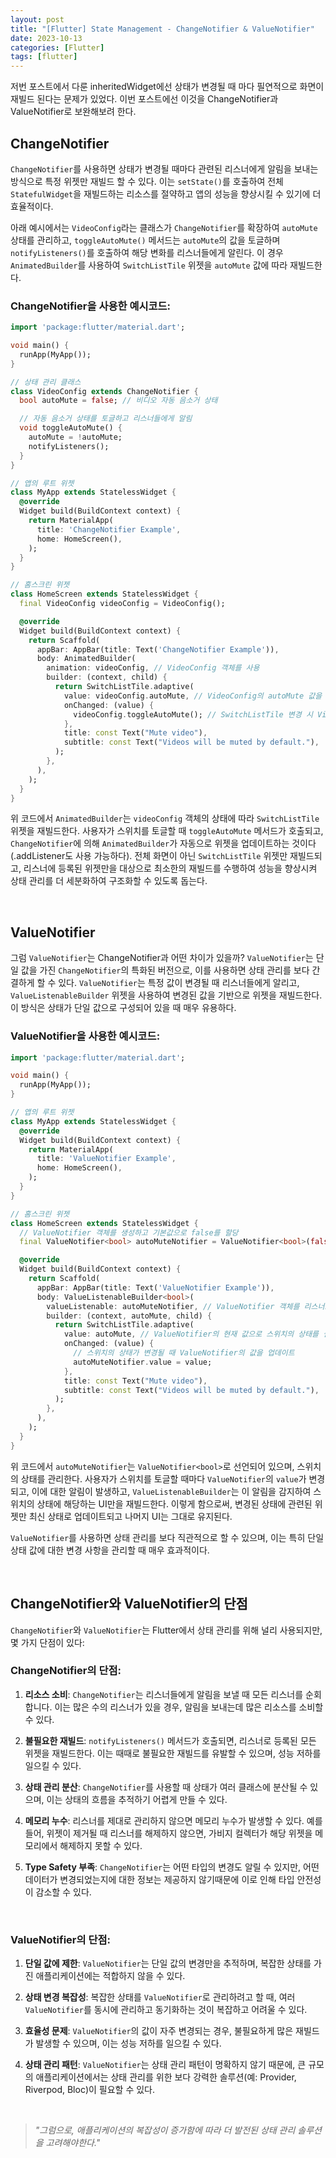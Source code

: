```yaml
---
layout: post
title: "[Flutter] State Management - ChangeNotifier & ValueNotifier"
date: 2023-10-13
categories: [Flutter]
tags: [flutter]
---
```


저번 포스트에서 다룬 inheritedWidget에선 상태가 변경될 때 마다 필연적으로 화면이 재빌드 된다는 문제가 있었다. 이번 포스트에선 이것을 ChangeNotifier과 ValueNotifier로 보완해보려 한다.

## ChangeNotifier

`ChangeNotifier`를 사용하면 상태가 변경될 때마다 관련된 리스너에게 알림을 보내는 방식으로 특정 위젯만 재빌드 할 수 있다. 이는 `setState()`를 호출하여 전체 `StatefulWidget`을 재빌드하는 리소스를 절약하고 앱의 성능을 향상시킬 수 있기에 더 효율적이다. 

아래 예시에서는 `VideoConfig`라는 클래스가 `ChangeNotifier`를 확장하여 `autoMute` 상태를 관리하고, `toggleAutoMute()` 메서드는 `autoMute`의 값을 토글하며 `notifyListeners()`를 호출하여 해당 변화를 리스너들에게 알린다. 이 경우 `AnimatedBuilder`를 사용하여 `SwitchListTile` 위젯을 `autoMute` 값에 따라 재빌드한다. 


### ChangeNotifier을 사용한 예시코드:

```dart
import 'package:flutter/material.dart';

void main() {
  runApp(MyApp());
}

// 상태 관리 클래스
class VideoConfig extends ChangeNotifier {
  bool autoMute = false; // 비디오 자동 음소거 상태

  // 자동 음소거 상태를 토글하고 리스너들에게 알림
  void toggleAutoMute() {
    autoMute = !autoMute;
    notifyListeners();
  }
}

// 앱의 루트 위젯
class MyApp extends StatelessWidget {
  @override
  Widget build(BuildContext context) {
    return MaterialApp(
      title: 'ChangeNotifier Example',
      home: HomeScreen(),
    );
  }
}

// 홈스크린 위젯
class HomeScreen extends StatelessWidget {
  final VideoConfig videoConfig = VideoConfig();

  @override
  Widget build(BuildContext context) {
    return Scaffold(
      appBar: AppBar(title: Text('ChangeNotifier Example')),
      body: AnimatedBuilder(
        animation: videoConfig, // VideoConfig 객체를 사용
        builder: (context, child) {
          return SwitchListTile.adaptive(
            value: videoConfig.autoMute, // VideoConfig의 autoMute 값을 사용
            onChanged: (value) {
              videoConfig.toggleAutoMute(); // SwitchListTile 변경 시 VideoConfig를 토글
            },
            title: const Text("Mute video"),
            subtitle: const Text("Videos will be muted by default."),
          );
        },
      ),
    );
  }
}
```

위 코드에서 `AnimatedBuilder`는 `videoConfig` 객체의 상태에 따라 `SwitchListTile` 위젯을 재빌드한다. 사용자가 스위치를 토글할 때 `toggleAutoMute` 메서드가 호출되고, `ChangeNotifier`에 의해 `AnimatedBuilder`가 자동으로 위젯을 업데이트하는 것이다(.addListener도 사용 가능하다). 전체 화면이 아닌 `SwitchListTile` 위젯만 재빌드되고, 리스너에 등록된 위젯만을 대상으로 최소한의 재빌드를 수행하여 성능을 향상시켜 상태 관리를 더 세분화하여 구조화할 수 있도록 돕는다.

<br>

## ValueNotifier

그럼 `ValueNotifier`는 ChangeNotifier과 어떤 차이가 있을까? `ValueNotifier`는 단일 값을 가진 `ChangeNotifier`의 특화된 버전으로, 이를 사용하면 상태 관리를 보다 간결하게 할 수 있다. `ValueNotifier`는 특정 값이 변경될 때 리스너들에게 알리고, `ValueListenableBuilder` 위젯을 사용하여 변경된 값을 기반으로 위젯을 재빌드한다. 이 방식은 상태가 단일 값으로 구성되어 있을 때 매우 유용하다.

### ValueNotifier을 사용한 예시코드:

```dart
import 'package:flutter/material.dart';

void main() {
  runApp(MyApp());
}

// 앱의 루트 위젯
class MyApp extends StatelessWidget {
  @override
  Widget build(BuildContext context) {
    return MaterialApp(
      title: 'ValueNotifier Example',
      home: HomeScreen(),
    );
  }
}

// 홈스크린 위젯
class HomeScreen extends StatelessWidget {
  // ValueNotifier 객체를 생성하고 기본값으로 false를 할당
  final ValueNotifier<bool> autoMuteNotifier = ValueNotifier<bool>(false);

  @override
  Widget build(BuildContext context) {
    return Scaffold(
      appBar: AppBar(title: Text('ValueNotifier Example')),
      body: ValueListenableBuilder<bool>(
        valueListenable: autoMuteNotifier, // ValueNotifier 객체를 리스너로 설정
        builder: (context, autoMute, child) {
          return SwitchListTile.adaptive(
            value: autoMute, // ValueNotifier의 현재 값으로 스위치의 상태를 설정
            onChanged: (value) {
              // 스위치의 상태가 변경될 때 ValueNotifier의 값을 업데이트
              autoMuteNotifier.value = value;
            },
            title: const Text("Mute video"),
            subtitle: const Text("Videos will be muted by default."),
          );
        },
      ),
    );
  }
}
```

위 코드에서 `autoMuteNotifier`는 `ValueNotifier<bool>`로 선언되어 있으며, 스위치의 상태를 관리한다. 사용자가 스위치를 토글할 때마다 `ValueNotifier`의 `value`가 변경되고, 이에 대한 알림이 발생하고, `ValueListenableBuilder`는 이 알림을 감지하여 스위치의 상태에 해당하는 UI만을 재빌드한다. 이렇게 함으로써, 변경된 상태에 관련된 위젯만 최신 상태로 업데이트되고 나머지 UI는 그대로 유지된다.

`ValueNotifier`를 사용하면 상태 관리를 보다 직관적으로 할 수 있으며, 이는 특히 단일 상태 값에 대한 변경 사항을 관리할 때 매우 효과적이다.

<br>

## ChangeNotifier와 ValueNotifier의 단점

`ChangeNotifier`와 `ValueNotifier`는 Flutter에서 상태 관리를 위해 널리 사용되지만, 몇 가지 단점이 있다:

### ChangeNotifier의 단점:

1. **리소스 소비**: `ChangeNotifier`는 리스너들에게 알림을 보낼 때 모든 리스너를 순회합니다. 이는 많은 수의 리스너가 있을 경우, 알림을 보내는데 많은 리소스를 소비할 수 있다.

2. **불필요한 재빌드**: `notifyListeners()` 메서드가 호출되면, 리스너로 등록된 모든 위젯을 재빌드한다. 이는 때때로 불필요한 재빌드를 유발할 수 있으며, 성능 저하를 일으킬 수 있다.

3. **상태 관리 분산**: `ChangeNotifier`를 사용할 때 상태가 여러 클래스에 분산될 수 있으며, 이는 상태의 흐름을 추적하기 어렵게 만들 수 있다.

4. **메모리 누수**: 리스너를 제대로 관리하지 않으면 메모리 누수가 발생할 수 있다. 예를 들어, 위젯이 제거될 때 리스너를 해제하지 않으면, 가비지 컬렉터가 해당 위젯을 메모리에서 해제하지 못할 수 있다.

5. **Type Safety 부족**: `ChangeNotifier`는 어떤 타입의 변경도 알릴 수 있지만, 어떤 데이터가 변경되었는지에 대한 정보는 제공하지 않기때문에 이로 인해 타입 안전성이 감소할 수 있다.

<br>

### ValueNotifier의 단점:

1. **단일 값에 제한**: `ValueNotifier`는 단일 값의 변경만을 추적하며, 복잡한 상태를 가진 애플리케이션에는 적합하지 않을 수 있다.

2. **상태 변경 복잡성**: 복잡한 상태를 `ValueNotifier`로 관리하려고 할 때, 여러 `ValueNotifier`를 동시에 관리하고 동기화하는 것이 복잡하고 어려울 수 있다.

3. **효율성 문제**: `ValueNotifier`의 값이 자주 변경되는 경우, 불필요하게 많은 재빌드가 발생할 수 있으며, 이는 성능 저하를 일으킬 수 있다.

4. **상태 관리 패턴**: `ValueNotifier`는 상태 관리 패턴이 명확하지 않기 때문에, 큰 규모의 애플리케이션에서는 상태 관리를 위한 보다 강력한 솔루션(예: Provider, Riverpod, Bloc)이 필요할 수 있다.

<br>

> *"그럼으로, 애플리케이션의 복잡성이 증가함에 따라 더 발전된 상태 관리 솔루션을 고려해야한다."*